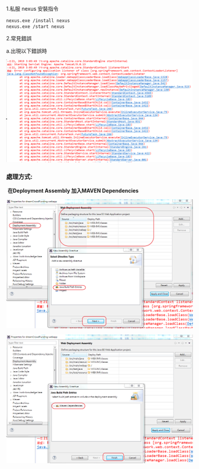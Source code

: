 1.私服 nexus 安裝指令

```
nexus.exe /install nexus
nexus.exe /start nexus
```

2.常見錯誤

a.出現以下錯誤時

![019](images/pic019.png)

### **處理方式:**

​		**在Deployment Assembly 加入MAVEN Dependencies**

![020](images/pic020.png)

![021](images/pic021.png)